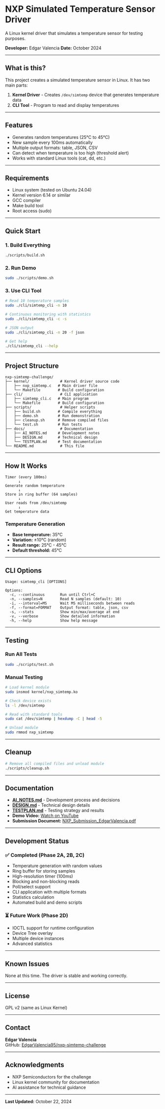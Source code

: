 # NXP Simulated Temperature Sensor Driver

A Linux kernel driver that simulates a temperature sensor for testing purposes.

**Developer:** Edgar Valencia
**Date:** October 2024

---

## What is this?

This project creates a simulated temperature sensor in Linux. It has two main parts:

1. **Kernel Driver** - Creates `/dev/simtemp` device that generates temperature data
2. **CLI Tool** - Program to read and display temperatures

---

## Features

- Generates random temperatures (25°C to 45°C)
- New sample every 100ms automatically
- Multiple output formats: table, JSON, CSV
- Can detect when temperature is too high (threshold alert)
- Works with standard Linux tools (cat, dd, etc.)

---

## Requirements

- Linux system (tested on Ubuntu 24.04)
- Kernel version 6.14 or similar
- GCC compiler
- Make build tool
- Root access (sudo)

---

## Quick Start

### 1. Build Everything
```bash
./scripts/build.sh
```

### 2. Run Demo
```bash
sudo ./scripts/demo.sh
```

### 3. Use CLI Tool
```bash
# Read 10 temperature samples
sudo ./cli/simtemp_cli -n 10

# Continuous monitoring with statistics
sudo ./cli/simtemp_cli -c -s

# JSON output
sudo ./cli/simtemp_cli -n 20 -f json

# Get help
./cli/simtemp_cli --help
```

---

## Project Structure
```
nxp-simtemp-challenge/
├── kernel/              # Kernel driver source code
│   ├── nxp_simtemp.c   # Main driver file
│   └── Makefile        # Build configuration
├── cli/                 # CLI application
│   ├── simtemp_cli.c   # Main program
│   └── Makefile        # Build configuration
├── scripts/             # Helper scripts
│   ├── build.sh        # Compile everything
│   ├── demo.sh         # Run demonstration
│   ├── cleanup.sh      # Remove compiled files
│   └── test.sh         # Run tests
├── docs/                # Documentation
│   ├── AI_NOTES.md     # Development notes
│   ├── DESIGN.md       # Technical design
│   └── TESTPLAN.md     # Test documentation
└── README.md            # This file
```

---

## How It Works
```
Timer (every 100ms)
      ↓
Generate random temperature
      ↓
Store in ring buffer (64 samples)
      ↓
User reads from /dev/simtemp
      ↓
Get temperature data
```

### Temperature Generation

- **Base temperature:** 35°C
- **Variation:** ±10°C (random)
- **Result range:** 25°C - 45°C
- **Default threshold:** 45°C

---

## CLI Options
```
Usage: simtemp_cli [OPTIONS]

Options:
  -c, --continuous       Run until Ctrl+C
  -n, --samples=N        Read N samples (default: 10)
  -i, --interval=MS      Wait MS milliseconds between reads
  -f, --format=FORMAT    Output format: table, json, csv
  -s, --stats            Show min/max/average at end
  -v, --verbose          Show detailed information
  -h, --help             Show help message
```

---

## Testing

### Run All Tests
```bash
sudo ./scripts/test.sh
```

### Manual Testing
```bash
# Load kernel module
sudo insmod kernel/nxp_simtemp.ko

# Check device exists
ls -l /dev/simtemp

# Read with standard tools
sudo cat /dev/simtemp | hexdump -C | head -5

# Unload module
sudo rmmod nxp_simtemp
```

---

## Cleanup
```bash
# Remove all compiled files and unload module
./scripts/cleanup.sh
```

---

## Documentation

- **[AI_NOTES.md](docs/AI_NOTES.md)** - Development process and decisions
- **[DESIGN.md](docs/DESIGN.md)** - Technical design details
- **[TESTPLAN.md](docs/TESTPLAN.md)** - Testing strategy and results
- **Demo Video:** [Watch on YouTube](https://drive.google.com/file/d/1Uq5fEQtYhkVCP1npYmgbdLocQ5HTNwB1/view?usp=sharing)
- **Submission Document:** [NXP_Submission_EdgarValencia.pdf](./docs/Report/NXP_Submission_EdgarValencia.pdf)

---

## Development Status

### ✅ Completed (Phase 2A, 2B, 2C)

- Temperature generation with random values
- Ring buffer for storing samples
- High-resolution timer (100ms)
- Blocking and non-blocking reads
- Poll/select support
- CLI application with multiple formats
- Statistics calculation
- Automated build and demo scripts

### ⏳ Future Work (Phase 2D)

- IOCTL support for runtime configuration
- Device Tree overlay
- Multiple device instances
- Advanced statistics

---

## Known Issues

None at this time. The driver is stable and working correctly.

---

## License

GPL v2 (same as Linux Kernel)

---

## Contact

**Edgar Valencia**  
GitHub: [EdgarValencia95/nxp-simtemp-challenge](https://github.com/EdgarValencia95/nxp-simtemp-challenge)

---

## Acknowledgments

- NXP Semiconductors for the challenge
- Linux kernel community for documentation
- AI assistance for technical guidance

---

**Last Updated:** October 22, 2024
